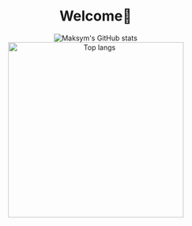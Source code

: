 <div align="center">
<h1>Welcome👋</h1>
</div>


<div align="center">
<img alt="Maksym's GitHub stats" src="https://github-readme-stats.vercel.app/api?username=EmilHytting&show_icons=true&theme=tokyonight"/>
<img alt="Top langs" width="355px" src="https://github-readme-stats.vercel.app/api/top-langs/?username=EmilHytting&layout=compact&&langs_count=8&theme=tokyonight"/>
</div>
